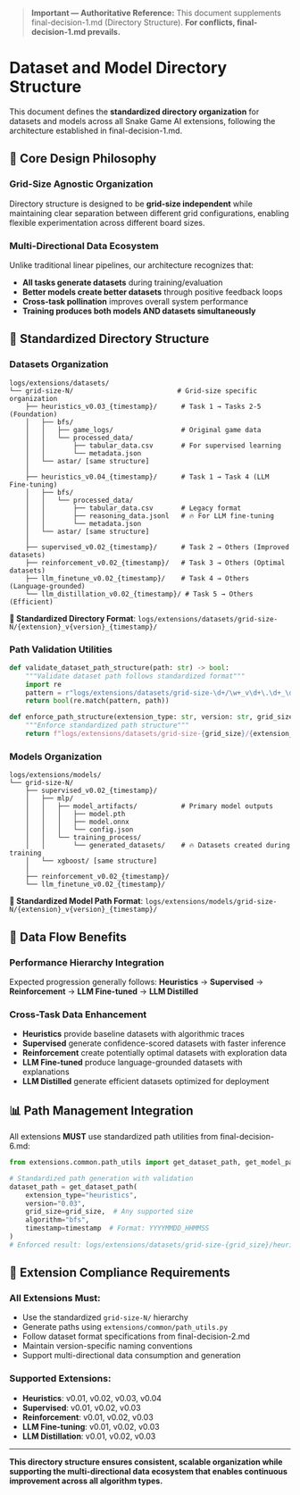 > **Important — Authoritative Reference:** This document supplements final-decision-1.md (Directory Structure). **For conflicts, final-decision-1.md prevails.**

# Dataset and Model Directory Structure

This document defines the **standardized directory organization** for datasets and models across all Snake Game AI extensions, following the architecture established in final-decision-1.md.

## 🎯 **Core Design Philosophy**

### **Grid-Size Agnostic Organization**
Directory structure is designed to be **grid-size independent** while maintaining clear separation between different grid configurations, enabling flexible experimentation across different board sizes.

### **Multi-Directional Data Ecosystem**
Unlike traditional linear pipelines, our architecture recognizes that:
- **All tasks generate datasets** during training/evaluation
- **Better models create better datasets** through positive feedback loops
- **Cross-task pollination** improves overall system performance
- **Training produces both models AND datasets simultaneously**

## 📁 **Standardized Directory Structure**

### **Datasets Organization**
```
logs/extensions/datasets/
└── grid-size-N/                          # Grid-size specific organization
    ├── heuristics_v0.03_{timestamp}/      # Task 1 → Tasks 2-5 (Foundation)
    │   ├── bfs/
    │   │   ├── game_logs/                 # Original game data
    │   │   └── processed_data/
    │   │       ├── tabular_data.csv       # For supervised learning
    │   │       └── metadata.json
    │   └── astar/ [same structure]
    │
    ├── heuristics_v0.04_{timestamp}/      # Task 1 → Task 4 (LLM Fine-tuning)
    │   ├── bfs/
    │   │   └── processed_data/
    │   │       ├── tabular_data.csv       # Legacy format
    │   │       ├── reasoning_data.jsonl   # 🔥 For LLM fine-tuning
    │   │       └── metadata.json
    │   └── astar/ [same structure]
    │
    ├── supervised_v0.02_{timestamp}/      # Task 2 → Others (Improved datasets)
    ├── reinforcement_v0.02_{timestamp}/   # Task 3 → Others (Optimal datasets)
    ├── llm_finetune_v0.02_{timestamp}/    # Task 4 → Others (Language-grounded)
    └── llm_distillation_v0.02_{timestamp}/ # Task 5 → Others (Efficient)
```

**🎯 Standardized Directory Format**: `logs/extensions/datasets/grid-size-N/{extension}_v{version}_{timestamp}/`

### **Path Validation Utilities**
```python
def validate_dataset_path_structure(path: str) -> bool:
    """Validate dataset path follows standardized format"""
    import re
    pattern = r"logs/extensions/datasets/grid-size-\d+/\w+_v\d+\.\d+_\d{8}_\d{6}/"
    return bool(re.match(pattern, path))

def enforce_path_structure(extension_type: str, version: str, grid_size: int, timestamp: str) -> str:
    """Enforce standardized path structure"""
    return f"logs/extensions/datasets/grid-size-{grid_size}/{extension_type}_v{version}_{timestamp}/"
```

### **Models Organization**
```
logs/extensions/models/
└── grid-size-N/
    ├── supervised_v0.02_{timestamp}/
    │   ├── mlp/
    │   │   ├── model_artifacts/           # Primary model outputs
    │   │   │   ├── model.pth
    │   │   │   ├── model.onnx
    │   │   │   └── config.json
    │   │   └── training_process/
    │   │       └── generated_datasets/    # 🔥 Datasets created during training
    │   └── xgboost/ [same structure]
    │
    ├── reinforcement_v0.02_{timestamp}/
    └── llm_finetune_v0.02_{timestamp}/
```

**🎯 Standardized Model Path Format**: `logs/extensions/models/grid-size-N/{extension}_v{version}_{timestamp}/`

## 🔄 **Data Flow Benefits**

### **Performance Hierarchy Integration**
Expected progression generally follows: **Heuristics** → **Supervised** → **Reinforcement** → **LLM Fine-tuned** → **LLM Distilled**

### **Cross-Task Data Enhancement**
- **Heuristics** provide baseline datasets with algorithmic traces
- **Supervised** generate confidence-scored datasets with faster inference
- **Reinforcement** create potentially optimal datasets with exploration data
- **LLM Fine-tuned** produce language-grounded datasets with explanations
- **LLM Distilled** generate efficient datasets optimized for deployment

## 📊 **Path Management Integration**

All extensions **MUST** use standardized path utilities from final-decision-6.md:

```python
from extensions.common.path_utils import get_dataset_path, get_model_path

# Standardized path generation with validation
dataset_path = get_dataset_path(
    extension_type="heuristics", 
    version="0.03",
    grid_size=grid_size,  # Any supported size
    algorithm="bfs",
    timestamp=timestamp  # Format: YYYYMMDD_HHMMSS
)
# Enforced result: logs/extensions/datasets/grid-size-{grid_size}/heuristics_v0.03_{timestamp}/
```

## 🎯 **Extension Compliance Requirements**

### **All Extensions Must:**
- Use the standardized `grid-size-N/` hierarchy
- Generate paths using `extensions/common/path_utils.py`
- Follow dataset format specifications from final-decision-2.md
- Maintain version-specific naming conventions
- Support multi-directional data consumption and generation

### **Supported Extensions:**
- **Heuristics**: v0.01, v0.02, v0.03, v0.04
- **Supervised**: v0.01, v0.02, v0.03
- **Reinforcement**: v0.01, v0.02, v0.03
- **LLM Fine-tuning**: v0.01, v0.02, v0.03
- **LLM Distillation**: v0.01, v0.02, v0.03

---

**This directory structure ensures consistent, scalable organization while supporting the multi-directional data ecosystem that enables continuous improvement across all algorithm types.**

